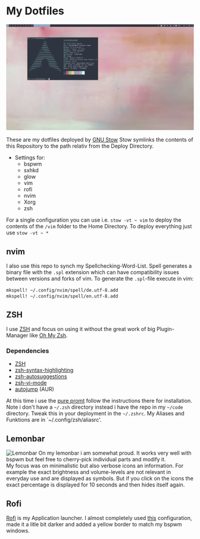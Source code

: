 # My Dotfiles

![Screenshot](image/desktop_screenshot_0.png)

These are my dotfiles deployed by [GNU Stow](https://www.gnu.org/software/stow/)
Stow symlinks the contents of this Repository to the path relativ from the Deploy Directory.

- Settings for:
	- bspwm
	- sxhkd
	- glow
	- vim
	- rofi
	- nvim
	- Xorg
	- zsh

For a single configuration you can use i.e. `stow -vt ~ vim` to deploy the contents of the `/vim` folder to the Home Directory.
To deploy everything just use `stow -vt ~ *`

## nvim

I also use this repo to synch my Spellchecking-Word-List. Spell generates a binary file with the `.spl` extension which can have compatibility issues between versions and forks of vim.
To generate the `.spl`-file execute in vim:
```
mkspell! ~/.config/nvim/spell/de.utf-8.add
mkspell! ~/.config/nvim/spell/en.utf-8.add
```

## ZSH

I use [ZSH](https://archlinux.org/packages/extra/x86_64/zsh/) and focus on using it without the great work of big Plugin-Manager like [Oh My Zsh](https://github.com/ohmyzsh/ohmyzsh).
### Dependencies
- [ZSH](https://archlinux.org/packages/extra/x86_64/zsh/)
- [zsh-syntax-highlighting](https://archlinux.org/packages/community/any/zsh-syntax-highlighting/)
- [zsh-autosuggestions](https://archlinux.org/packages/community/any/zsh-autosuggestions/)
- [zsh-vi-mode](https://aur.archlinux.org/packages/zsh-vi-mode)
- [autojump](https://aur.archlinux.org/packages/autojump/) (AUR)

At this time i use the [pure promt](https://github.com/sindresorhus/pure) follow the instructions there for installation. Note i don't have a `~/.zsh` directory instead i have the repo in my `~/code` directory. Tweak this in your deployment in the `~/.zshrc`.
My Aliases and Funktions are in `~/.config/zsh/aliasrc'.

## Lemonbar
![Lemonbar](image/desktop_lemonbar_0.gif)
On my lemonbar i am somewhat proud.
It works very well with bspwm but feel free to cherry-pick individual parts and modify it.  
My focus was on minimalistic but also verbose icons an information. For example the exact brightness and volume-levels are not relevant in everyday use and are displayed as symbols. But if you click on the icons the exact percentage is displayed for 10 seconds and then hides itself again.

## Rofi
[Rofi](https://github.com/davatorium/rofi) is my Application launcher.
I almost completely used [this](https://github.com/amayer5125/nord-rofi) configuration, made it a litle bit darker and added a yellow border to match my bspwm windows.


